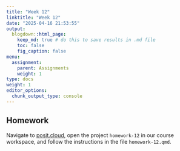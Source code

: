 ```yaml
---
title: "Week 12"
linktitle: "Week 12"
date: "2025-04-16 21:53:55"
output:
  blogdown::html_page:
    keep_md: true # do this to save results in .md file
    toc: false
    fig_caption: false
menu:
  assignment:
    parent: Assignments
    weight: 1
type: docs
weight: 1
editor_options:
  chunk_output_type: console
---
```


## Homework

Navigate to [posit.cloud](http://posit.cloud), open the project `homework-12` in our course workspace, and follow the instructions in the file `homework-12.qmd`.
